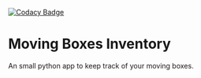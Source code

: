 [![Codacy Badge](https://api.codacy.com/project/badge/Grade/16c3c88b6d824d0eab6f916000a429ec)](https://www.codacy.com/app/rowland.emil/movingBoxesInventory?utm_source=github.com&amp;utm_medium=referral&amp;utm_content=emilrowland/movingBoxesInventory&amp;utm_campaign=Badge_Grade)
# Moving Boxes Inventory
An small python app to keep track of your moving boxes.
